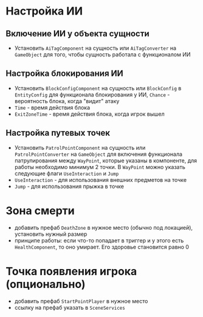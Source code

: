 # Настройка ИИ

## Включение ИИ у объекта сущности

-   Установить `AiTagComponent` на сущность или `AiTagConverter` на `GameObject` для того, чтобы сущность работала с функционалом ИИ

## Настройка блокирования ИИ

-   Установить `BlockConfigComponent` на сущность или `BlockConfig` в `EntityConfig` для функционала блокирования у ИИ, `Chance` - вероятность блока, когда "видит" атаку
-   `Time` - время действия блока
-   `ExitZoneTime` - время действия блока, когда игрок вышел

## Настройка путевых точек

-   Установить `PatrolPointComponent` на сущность или `PatrolPointConverter` на `GameObject` для включения функционала патрулирования между `WayPoint`, которые указаны в компоненте, для работы необходимо минимум 2 точки. В `WayPoint` можно указать следующие флаги `UseInteraction` и `Jump`
-   `UseInteraction` - для использования внешних предметов на точке
-   `Jump` - для использования прыжка в точке

# Зона смерти

-   добавить префаб `DeathZone` в нужное место (обычно под локацией), установить нужный размер
-   принципе работы: если что-то попадает в триггер и у этого есть `HealthComponent`, то оно умирает. Его здоровье становится равно 0

# Точка появления игрока (опционально)

-   добавить префаб `StartPointPlayer` в нужное место
-   ссылку на префаб указать в `SceneServices`
